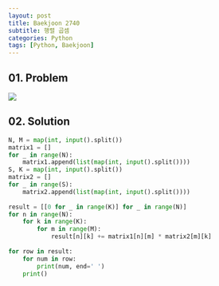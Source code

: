 ```yaml
---
layout: post
title: Baekjoon 2740
subtitle: 행렬 곱셈
categories: Python
tags: [Python, Baekjoon]
---
```


## 01. Problem

<img src="https://github.com/WoojinJeonkr/WoojinJeonkr.github.io/blob/main/assets/images/post_image/baekjoon_2740.png?raw=true">

## 02. Solution

```Python
N, M = map(int, input().split()) 
matrix1 = [] 
for _ in range(N): 
    matrix1.append(list(map(int, input().split()))) 
S, K = map(int, input().split()) 
matrix2 = []
for _ in range(S): 
    matrix2.append(list(map(int, input().split())))
    
result = [[0 for _ in range(K)] for _ in range(N)] 
for n in range(N): 
    for k in range(K): 
        for m in range(M): 
            result[n][k] += matrix1[n][m] * matrix2[m][k] 
            
for row in result: 
    for num in row: 
        print(num, end=' ') 
    print()
```
